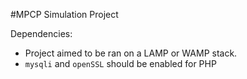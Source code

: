 #MPCP Simulation Project

Dependencies:

+ Project aimed to be ran on a LAMP or WAMP stack. 
+ `mysqli` and `openSSL` should be enabled for PHP